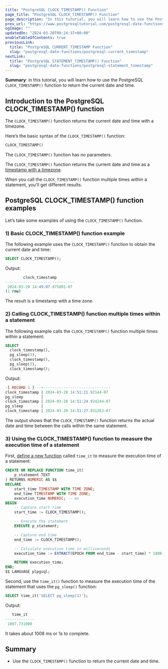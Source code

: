 ```yaml
---
title: "PostgreSQL CLOCK_TIMESTAMP() Function"
page_title: "PostgreSQL CLOCK_TIMESTAMP() Function"
page_description: "In this tutorial, you will learn how to use the PostgreSQL CLOCK_TIMESTAMP() function to return the current date and time."
prev_url: "https://www.postgresqltutorial.com/postgresql-date-functions/postgresql-clock_timestamp/"
ogImage: ""
updatedOn: "2024-03-20T09:24:37+00:00"
enableTableOfContents: true
previousLink: 
  title: "PostgreSQL CURRENT_TIMESTAMP Function"
  slug: "postgresql-date-functions/postgresql-current_timestamp"
nextLink: 
  title: "PostgreSQL STATEMENT_TIMESTAMP() Function"
  slug: "postgresql-date-functions/postgresql-statement_timestamp"
---
```





**Summary**: in this tutorial, you will learn how to use the PostgreSQL `CLOCK_TIMESTAMP()` function to return the current date and time.


## Introduction to the PostgreSQL CLOCK\_TIMESTAMP() function

The `CLOCK_TIMESTAMP()` function returns the current date and time with a timezone.

Here’s the basic syntax of the `CLOCK_TIMESTAMP()` function:


```sql
CLOCK_TIMESTAMP()
```
The `CLOCK_TIMESTAMP()` function has no parameters.

The `CLOCK_TIMESTAMP()` function returns the current date and time as a [timestamp with a timezone](postgresql-current_timestamp).

When you call the `CLOCK_TIMESTAMP()` function multiple times within a statement, you’ll get different results.


## PostgreSQL CLOCK\_TIMESTAMP() function examples

Let’s take some examples of using the `CLOCK_TIMESTAMP()` function.


### 1\) Basic CLOCK\_TIMESTAMP() function example

The following example uses the `CLOCK_TIMESTAMP()` function to obtain the current date and time:


```sql
SELECT CLOCK_TIMESTAMP();
```
Output:


```sql
        clock_timestamp
-------------------------------
 2024-03-20 14:49:07.875891-07
(1 row)
```
The result is a timestamp with a time zone.


### 2\) Calling CLOCK\_TIMESTAMP() function multiple times within a statement

The following example calls the `CLOCK_TIMESTAMP()` function multiple times within a statement:


```sql
SELECT 
  clock_timestamp(),
  pg_sleep(3),
  clock_timestamp(),
  pg_sleep(3),
  clock_timestamp();
```
Output:


```sql
-[ RECORD 1 ]---+------------------------------
clock_timestamp | 2024-03-20 14:51:21.92144-07
pg_sleep        |
clock_timestamp | 2024-03-20 14:51:24.924244-07
pg_sleep        |
clock_timestamp | 2024-03-20 14:51:27.931263-07
```
The output shows that the `CLOCK_TIMESTAMP()` function returns the actual date and time between the calls within the same statement.


### 3\) Using the CLOCK\_TIMESTAMP() function to measure the execution time of a statement

First, [define a new function](../postgresql-plpgsql/postgresql-create-function) called `time_it` to measure the execution time of a statement:


```sql
CREATE OR REPLACE FUNCTION time_it(
    p_statement TEXT
) RETURNS NUMERIC AS $$
DECLARE
    start_time TIMESTAMP WITH TIME ZONE;
    end_time TIMESTAMP WITH TIME ZONE;
    execution_time NUMERIC; -- ms
BEGIN
    -- Capture start time
    start_time := CLOCK_TIMESTAMP();

    -- Execute the statement
    EXECUTE p_statement;

    -- Capture end time
    end_time := CLOCK_TIMESTAMP();

    -- Calculate execution time in milliseconds
    execution_time := EXTRACT(EPOCH FROM end_time - start_time) * 1000;

    RETURN execution_time;
END;
$$ LANGUAGE plpgsql;
```
Second, use the `time_it()` function to measure the execution time of the statement that uses the `pg_sleep()` function:


```sql
SELECT time_it('SELECT pg_sleep(1)');
```
Output:


```sql
   time_it
-------------
 1007.731000
```
It takes about 1008 ms or 1s to complete.


## Summary

* Use the `CLOCK_TIMESTAMP()` function to return the current date and time.


